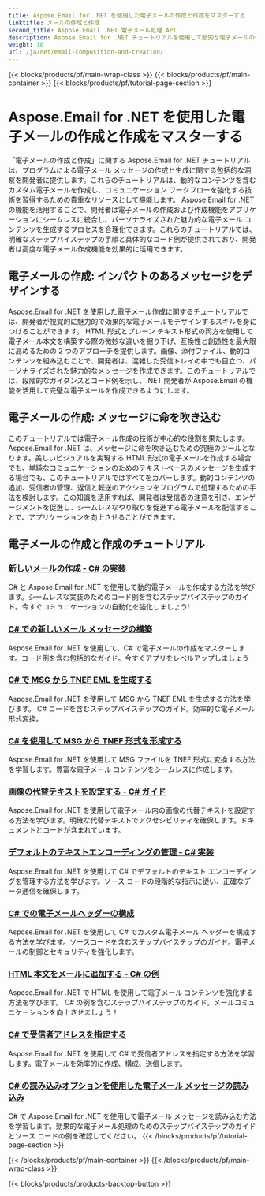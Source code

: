 ```yaml
---
title: Aspose.Email for .NET を使用した電子メールの作成と作成をマスターする
linktitle: メールの作成と作成
second_title: Aspose.Email .NET 電子メール処理 API
description: Aspose.Email for .NET チュートリアルを使用して動的な電子メールの作成をマスターします。魅力的な電子メールをプログラムで作成し、コンテンツをパーソナライズし、添付ファイルを追加して、コミュニケーションを向上させます。
weight: 10
url: /ja/net/email-composition-and-creation/
---
```


{{< blocks/products/pf/main-wrap-class >}}
{{< blocks/products/pf/main-container >}}
{{< blocks/products/pf/tutorial-page-section >}}

# Aspose.Email for .NET を使用した電子メールの作成と作成をマスターする


「電子メールの作成と作成」に関する Aspose.Email for .NET チュートリアルは、プログラムによる電子メール メッセージの作成と生成に関する包括的な洞察を開発者に提供します。これらのチュートリアルは、動的なコンテンツを含むカスタム電子メールを作成し、コミュニケーション ワークフローを強化する技術を習得するための貴重なリソースとして機能します。 Aspose.Email for .NET の機能を活用することで、開発者は電子メールの作成および作成機能をアプリケーションにシームレスに統合し、パーソナライズされた魅力的な電子メール コンテンツを生成するプロセスを合理化できます。これらのチュートリアルでは、明確なステップバイステップの手順と具体的なコード例が提供されており、開発者は高度な電子メール作成機能を効果的に活用できます。

## 電子メールの作成: インパクトのあるメッセージをデザインする

Aspose.Email for .NET を使用した電子メール作成に関するチュートリアルでは、開発者が視覚的に魅力的で効果的な電子メールをデザインするスキルを身につけることができます。 HTML 形式とプレーン テキスト形式の両方を使用して電子メール本文を構築する際の微妙な違いを掘り下げ、互換性と創造性を最大限に高めるための 2 つのアプローチを提供します。画像、添付ファイル、動的コンテンツを組み込むことで、開発者は、混雑した受信トレイの中でも目立つ、パーソナライズされた魅力的なメッセージを作成できます。このチュートリアルでは、段階的なガイダンスとコード例を示し、.NET 開発者が Aspose.Email の機能を活用して完璧な電子メールを作成できるようにします。

## 電子メールの作成: メッセージに命を吹き込む

このチュートリアルでは電子メール作成の技術が中心的な役割を果たします。Aspose.Email for .NET は、メッセージに命を吹き込むための究極のツールとなります。美しいビジュアルを実現する HTML 形式の電子メールを作成する場合でも、単純なコミュニケーションのためのテキストベースのメッセージを生成する場合でも、このチュートリアルではすべてをカバーします。動的コンテンツの追加、受信者の管理、返信と転送のアクションをプログラムで処理するための手法を検討します。この知識を活用すれば、開発者は受信者の注意を引き、エンゲージメントを促進し、シームレスなやり取りを促進する電子メールを配信することで、アプリケーションを向上させることができます。

## 電子メールの作成と作成のチュートリアル
### [新しいメールの作成 - C# の実装](./crafting-a-fresh-email-csharp-implementation/)
C# と Aspose.Email for .NET を使用して動的電子メールを作成する方法を学びます。シームレスな実装のためのコード例を含むステップバイステップのガイド。今すぐコミュニケーションの自動化を強化しましょう!
### [C# での新しいメール メッセージの構築](./constructing-a-new-mail-message-in-csharp/)
Aspose.Email for .NET を使用して、C# で電子メールの作成をマスターします。コード例を含む包括的なガイド。今すぐアプリをレベルアップしましょう
### [C# で MSG から TNEF EML を生成する](./generating-tnef-eml-from-msg-in-csharp/)
Aspose.Email for .NET を使用して MSG から TNEF EML を生成する方法を学びます。 C# コードを含むステップバイステップのガイド。効率的な電子メール形式変換。
### [C# を使用して MSG から TNEF 形式を形成する](./forming-tnef-format-from-msg-with-csharp/)
Aspose.Email for .NET を使用して MSG ファイルを TNEF 形式に変換する方法を学習します。豊富な電子メール コンテンツをシームレスに作成します。 
### [画像の代替テキストを設定する - C# ガイド](./setting-alternative-text-for-images-csharp-guide/)
 Aspose.Email for .NET を使用して電子メール内の画像の代替テキストを設定する方法を学びます。明確な代替テキストでアクセシビリティを確保します。ドキュメントとコードが含まれています。
### [デフォルトのテキストエンコーディングの管理 - C# 実装](./managing-default-text-encoding-csharp-implementation/)
Aspose.Email for .NET を使用して C# でデフォルトのテキスト エンコーディングを管理する方法を学びます。ソース コードの段階的な指示に従い、正確なデータ通信を確保します。
### [C# での電子メールヘッダーの構成](./configuring-email-headers-in-csharp/)
Aspose.Email for .NET を使用して C# でカスタム電子メール ヘッダーを構成する方法を学びます。ソースコードを含むステップバイステップのガイド。電子メールの制御とセキュリティを強化します。
### [HTML 本文をメールに追加する - C# の例](./adding-html-body-to-emails-csharp-example/)
Aspose.Email for .NET で HTML を使用して電子メール コンテンツを強化する方法を学びます。 C# の例を含むステップバイステップのガイド。メールコミュニケーションを向上させましょう！
### [C# で受信者アドレスを指定する](./specifying-recipient-addresses-in-csharp/)
Aspose.Email for .NET を使用して C# で受信者アドレスを指定する方法を学習します。電子メールを効率的に作成、構成、送信します。
### [C# の読み込みオプションを使用した電子メール メッセージの読み込み](./loading-email-messages-with-load-options-in-csharp/)
C# で Aspose.Email for .NET を使用して電子メール メッセージを読み込む方法を学習します。効果的な電子メール処理のためのステップバイステップのガイドとソース コードの例を確認してください。
{{< /blocks/products/pf/tutorial-page-section >}}

{{< /blocks/products/pf/main-container >}}
{{< /blocks/products/pf/main-wrap-class >}}

{{< blocks/products/products-backtop-button >}}
